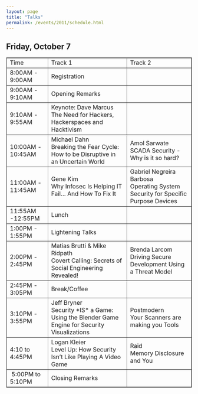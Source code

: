 ```yaml
---
layout: page
title: "Talks"
permalink: /events/2011/schedule.html
---
```


## Friday, October 7
<table border="1">
<tbody>
<tr>
<td>Time</td>
<td>Track 1</td>
<td>Track 2</td>
</tr>
<tr>
<td>8:00AM - 9:00AM</td>
<td>Registration</td>
<td>&nbsp;</td>
</tr>
<tr>
<td>9:00AM - 9:10AM</td>
<td>Opening Remarks</td>
<td>&nbsp;</td>
</tr>
<tr>
<td>9:10AM - 9:55AM</td>
<td>Keynote: Dave Marcus<br />The Need for Hackers, Hackerspaces and Hacktivism</td>
<td>&nbsp;</td>
</tr>
<tr>
<td>10:00AM - 10:45AM</td>
<td>Michael Dahn<br />Breaking the Fear Cycle: How to be Disruptive in an Uncertain World</td>
<td>Amol Sarwate<br />SCADA Security - Why is it so hard?</td>
</tr>
<tr>
<td>11:00AM - 11:45AM</td>
<td>Gene Kim<br />Why Infosec Is Helping IT Fail&hellip; And How To Fix It</td>
<td>Gabriel Negreira Barbosa<br />Operating System Security for Specific Purpose Devices</td>
</tr>
<tr>
<td>11:55AM -12:55PM</td>
<td>Lunch</td>
<td>&nbsp;</td>
</tr>
<tr>
<td>1:00PM - 1:55PM</td>
<td>Lightening Talks</td>
<td>&nbsp;</td>
</tr>
<tr>
<td>2:00PM - 2:45PM</td>
<td>Matias Brutti &amp; Mike Ridpath<br />Covert Calling: Secrets of Social Engineering Revealed!</td>
<td>Brenda Larcom<br />Driving Secure Development Using a Threat Model</td>
</tr>
<tr>
<td>2:45PM - 3:05PM</td>
<td>Break/Coffee</td>
<td>&nbsp;</td>
</tr>
<tr>
<td>3:10PM - 3:55PM</td>
<td>Jeff Bryner<br />Security *IS* a Game: Using the Blender Game Engine for Security Visualizations</td>
<td>Postmodern<br />Your Scanners are making you Tools</td>
</tr>
<tr>
<td>4:10 to 4:45PM</td>
<td>Logan Kleier<br />Level Up: How Security Isn&rsquo;t Like Playing A Video Game</td>
<td>Raid<br />Memory Disclosure and You</td>
</tr>
<tr>
<td>&nbsp;5:00PM to 5:10PM</td>
<td>Closing Remarks</td>
<td>&nbsp;</td>
</tr>
</tbody>
</table>
